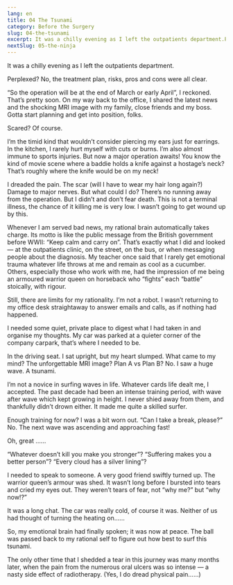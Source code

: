 ```yaml
---
lang: en
title: 04 The Tsunami
category: Before the Surgery
slug: 04-the-tsunami
excerpt: It was a chilly evening as I left the outpatients department.Perplexed? No, the treatment plan, risks, pros and cons were all clear.
nextSlug: 05-the-ninja
---
```


It was a chilly evening as I left the outpatients department.

Perplexed? No, the treatment plan, risks, pros and cons were all clear.

“So the operation will be at the end of March or early April”, I reckoned. That’s pretty soon. On my way back to the office, I shared the latest news and the shocking MRI image with my family, close friends and my boss. Gotta start planning and get into position, folks.

Scared? Of course.

I’m the timid kind that wouldn’t consider piercing my ears just for earrings. In the kitchen, I rarely hurt myself with cuts or burns. I’m also almost immune to sports injuries. But now a major operation awaits! You know the kind of movie scene where a baddie holds a knife against a hostage’s neck? That’s roughly where the knife would be on my neck!

I dreaded the pain. The scar (will I have to wear my hair long again?) Damage to major nerves. But what could I do? There’s no running away from the operation. But I didn’t and don’t fear death. This is not a terminal illness, the chance of it killing me is very low. I wasn’t going to get wound up by this.

Whenever I am served bad news, my rational brain automatically takes charge. Its motto is like the public message from the British government before WWII: “Keep calm and carry on”. That’s exactly what I did and looked —  at the outpatients clinic, on the street, on the bus, or when messaging people about the diagnosis. My teacher once said that I rarely get emotional trauma whatever life throws at me and remain as cool as a cucumber. Others, especially those who work with me, had the impression of me being an armoured warrior queen on horseback who “fights” each “battle” stoically, with rigour.

Still, there are limits for my rationality. I’m not a robot. I wasn’t returning to my office desk straightaway to answer emails and calls, as if nothing had happened.

I needed some quiet, private place to digest what I had taken in and organise my thoughts. My car was parked at a quieter corner of the company carpark, that’s where I needed to be.

In the driving seat. I sat upright, but my heart slumped. What came to my mind? The unforgettable MRI image? Plan A vs Plan B? No. I saw a huge wave. A tsunami.

I’m not a novice in surfing waves in life. Whatever cards life dealt me, I accepted. The past decade had been an intense training period, with wave after wave which kept growing in height. I never shied away from them, and thankfully didn’t drown either. It made me quite a skilled surfer. 

Enough training for now? I was a bit worn out. “Can I take a break, please?” No. The next wave was ascending and approaching fast! 

Oh, great ……

“Whatever doesn’t kill you make you stronger”? “Suffering makes you a better person”? “Every cloud has a silver lining”?

I needed to speak to someone. A very good friend swiftly turned up. The warrior queen’s armour was shed. It wasn’t long before I bursted into tears and cried my eyes out. They weren’t tears of fear, not “why me?” but “why now!?”

It was a long chat. The car was really cold, of course it was. Neither of us had thought of turning the heating on……

So, my emotional brain had finally spoken; it was now at peace. The ball was passed back to my rational self to figure out how best to surf this tsunami.

The only other time that I shedded a tear in this journey was many months later, when the pain from the numerous oral ulcers was so intense —  a nasty side effect of radiotherapy. (Yes, I do dread physical pain…...)